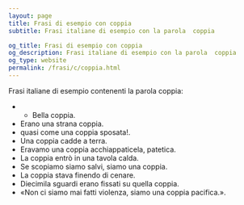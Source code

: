 ```yaml
---
layout: page
title: Frasi di esempio con coppia 
subtitle: Frasi italiane di esempio con la parola  coppia

og_title: Frasi di esempio con coppia 
og_description: Frasi italiane di esempio con la parola  coppia
og_type: website
permalink: /frasi/c/coppia.html
---
```


Frasi italiane di esempio contenenti la parola coppia:


- - Bella coppia.
- Erano una strana coppia.
- quasi come una coppia sposata!.
- Una coppia cadde a terra.
- Eravamo una coppia acchiappaticela, patetica.
- La coppia entrò in una tavola calda.
- Se scopiamo siamo salvi, siamo una coppia.
- La coppia stava finendo di cenare.
- Diecimila sguardi erano fissati su quella coppia.
- «Non ci siamo mai fatti violenza, siamo una coppia pacifica.».
